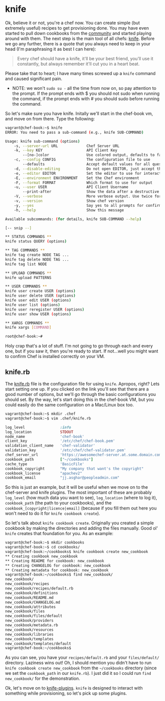 knife
=====

Ok, believe it or not, you're a chef now. You can create simple (but extremely useful) recipes to get provisioning done. You may have even started to pull down cookbooks from the [community](http://community.opscode.com/) and started playing around with them. The next step is the main tool of all chefs: [knife](http://docs.opscode.com/knife.html). 
Before we go any further, there is a quote that you always need to keep in your head (I'm paraphrasing it as best I can here):
> Every chef should have a knife, it'll be your best friend, you'll use it constantly, but always remember it'll cut you in a heart beat.

Please take that to heart; I have many times screwed up a `knife` command and caused significant pain.

* NOTE: we won't `sudo su -` all the time from now on, so pay attention to the prompt. If the prompt ends with $ you should not sudo when running the command, if the prompt ends with # you should sudo before running the command.

So let's make sure you have knife. Initally we'll start in the chef-book vm, and move on from there. Type the following:

```bash
vagrant@chef-book:~$ knife
ERROR: You need to pass a sub-command (e.g., knife SUB-COMMAND)

Usage: knife sub-command (options)
    -s, --server-url URL             Chef Server URL
    -k, --key KEY                    API Client Key
        --[no-]color                 Use colored output, defaults to false on Windows, true otherwise
    -c, --config CONFIG              The configuration file to use
        --defaults                   Accept default values for all questions
    -d, --disable-editing            Do not open EDITOR, just accept the data as is
    -e, --editor EDITOR              Set the editor to use for interactive commands
    -E, --environment ENVIRONMENT    Set the Chef environment
    -F, --format FORMAT              Which format to use for output
    -u, --user USER                  API Client Username
        --print-after                Show the data after a destructive operation
    -V, --verbose                    More verbose output. Use twice for max verbosity
    -v, --version                    Show chef version
    -y, --yes                        Say yes to all prompts for confirmation
    -h, --help                       Show this message

Available subcommands: (for details, knife SUB-COMMAND --help)

[-- snip --]

** STATUS COMMANDS **
knife status QUERY (options)

** TAG COMMANDS **
knife tag create NODE TAG ...
knife tag delete NODE TAG ...
knife tag list NODE

** UPLOAD COMMANDS **
knife upload PATTERNS

** USER COMMANDS **
knife user create USER (options)
knife user delete USER (options)
knife user edit USER (options)
knife user list (options)
knife user reregister USER (options)
knife user show USER (options)

** XARGS COMMANDS **
knife xargs [COMMAND]

root@chef-book:~#
```

Holy crap that's a lot of stuff. I'm not going to go through each and every one, but if you saw it, then you're ready to start. If not...well you might want to confirm Chef is installed correctly on your VM.

knife.rb
-------

The [knife.rb](http://docs.opscode.com/config_rb_knife.html) file is the configuration file for using `knife`. Apropos, right? Lets start setting one up. If you clicked on the link you'll see that there are a good number of options, but we'll go through the basic configurations you should set. By the way, let's start doing this in the chef-book VM, but you could easily do the same configuration on a Mac/Linux box too.

```bash
vagrant@chef-book:~$ mkdir .chef
vagrant@chef-book:~$ vim .chef/knife.rb
```

```ruby
log_level                :info
log_location             STDOUT
node_name                'chef-book'
client_key               '/etc/chef/chef-book.pem'
validation_client_name   'chef-validator'
validation_key           '/etc/chef/chef-validator.pem'
chef_server_url          'https://awesomechef-server.at.some.domain.com'
cookbook_path            ["~/cookbooks"]
cache_type               'BasicFile'
cookbook_copyright       "My company that want's the copyright"
cookbook_license         "apachev2"
cookbook_email           "jj.asghar@peopleadmin.com"
```

So this is just an example, but it will be useful when we move on to the chef-server and knife plugins. The most important of these are probably `log_level` (how much data you want to see), `log_location` (where to log it), `cookbook_path` (the path to your cookbooks), and the `cookbook_[copyright|licence|email]` (because if you fill them out here you won't need to do it for `knife cookbook create`).

So let's talk about `knife cookbook create`. Originally you created a simple cookbook by making the directories and adding the files manually. Good ol' `knife` creates that foundation for you. As an example:

```bash
vagrant@chef-book:~$ mkdir cookbooks
vagrant@chef-book:~$ cd cookbooks/
vagrant@chef-book:~/cookbooks$ knife cookbook create new_cookbook
** Creating cookbook new_cookbook
** Creating README for cookbook: new_cookbook
** Creating CHANGELOG for cookbook: new_cookbook
** Creating metadata for cookbook: new_cookbook
vagrant@chef-book:~/cookbooks$ find new_cookbook/
new_cookbook/
new_cookbook/recipes
new_cookbook/recipes/default.rb
new_cookbook/definitions
new_cookbook/README.md
new_cookbook/CHANGELOG.md
new_cookbook/attributes
new_cookbook/files
new_cookbook/files/default
new_cookbook/providers
new_cookbook/metadata.rb
new_cookbook/resources
new_cookbook/libraries
new_cookbook/templates
new_cookbook/templates/default
vagrant@chef-book:~/cookbooks$
```

As you can see, you have your `recipes/default.rb` and your `files/default/` directory. Laziness wins out! Oh, I should mention you didn't have to run `knife cookbook create new_cookbook` from the `~/cookbooks` directory (since we set the `cookbook_path` in our `knife.rb`). I just did it so I could run `find new_cookbook/` for the demonstration.

Ok, let's move on to [knife-plugins](09-knife-plugins.md). `knife` is designed to interact with something while provisioning, so let's pick up some plugins.
